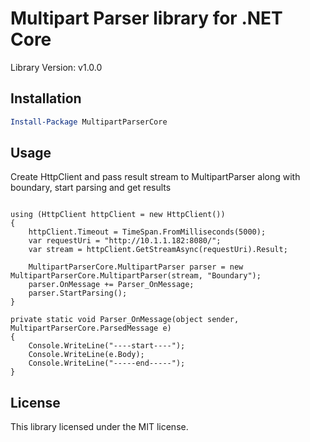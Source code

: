 # Multipart Parser library for .NET Core

Library Version: v1.0.0

## Installation

```powershell
Install-Package MultipartParserCore
```

## Usage
Create HttpClient and pass result stream to MultipartParser along with boundary, start parsing and get results
```

using (HttpClient httpClient = new HttpClient())
{
    httpClient.Timeout = TimeSpan.FromMilliseconds(5000);
    var requestUri = "http://10.1.1.182:8080/";
    var stream = httpClient.GetStreamAsync(requestUri).Result;

    MultipartParserCore.MultipartParser parser = new MultipartParserCore.MultipartParser(stream, "Boundary");
    parser.OnMessage += Parser_OnMessage;
    parser.StartParsing();
}

private static void Parser_OnMessage(object sender, MultipartParserCore.ParsedMessage e)
{
    Console.WriteLine("----start----");
    Console.WriteLine(e.Body);
    Console.WriteLine("-----end-----");
}

```

## License

This library licensed under the MIT license.
